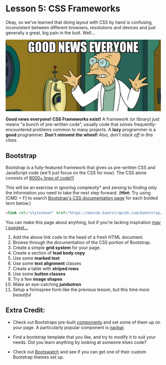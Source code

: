 # Lesson 5: CSS Frameworks

Okay, so we've learned that doing layout with CSS by hand is confusing, inconsistent between different browsers, resolutions and devices and just generally a great, big pain in the butt. Well...

![good news everyone](resources/good_news.jpg)

**Good news everyone! CSS Frameworks exist!** A framework (or library) just means "a bunch of pre-written code", usually code that solves frequently-encountered problems common to many projects. A **lazy** programmer is a **good** programmer. **Don't reinvent the wheel!** *Also, don't slack off in this class.*

## Bootstrap

Bootstrap is a fully-featured framework that gives us pre-written CSS and JavaScript code (we'll just focus on the CSS for now). The CSS alone consists of [8000+ lines of code!!!](http://maxcdn.bootstrapcdn.com/bootstrap/3.3.5/css/bootstrap.css)

This will be an exercise in ignoring complexity* and zeroing to finding only the information you need to take the next step forward. (**Hint:** Try using [CMD + F] to search [Bootstrap's CSS documentation page](http://getbootstrap.com/css/) for each bolded term below.)

```html
<link rel="stylesheet" href="https://maxcdn.bootstrapcdn.com/bootstrap/3.3.5/css/bootstrap.min.css">
```

You can make this page about anything, but if you're lacking inspiration [may I suggest...](https://www.google.com/search?q=adorable+animals&tbm=isch)

1. Add the above link code to the head of a fresh HTML document.
2. Browse through the documentation of the CSS portion of Bootstrap.
3. Create a simple **grid system** for your page.
4. Create a section of **lead body copy**
5. Use some **marked text**
6. Use some **text alignment** classes
7. Create a table with **striped rows**
8. Use some **button classes**
9. Try a few **image shapes**
10. Make an eye-catching **jumbotron**
11. Setup a formspree form like the previous lesson, but this time *more beautiful*

## Extra Credit:

+ Check out Bootstraps pre-built [components](http://getbootstrap.com/components/) and set some of them up on your page. A particularly popular component is [navbar](http://getbootstrap.com/components/#navbar).

+ Find a bootstrap template that you like, and try to modify it to suit your needs. Did you learn anything by looking at someone elses code?

+ Check out [Bootswatch](https://bootswatch.com/) and see if you can get one of their custom Bootstrap themes set up.